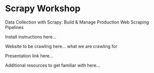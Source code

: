 Scrapy Workshop
===============

Data Collection with Scrapy: Build &amp; Manage Production Web Scraping Pipelines


Install instructions here...


Website to be crawling here... what we are crawling for


Presentation link here... 


Additional resources to get familiar with here... 


